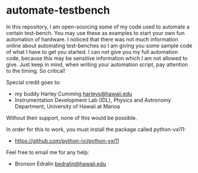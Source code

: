 automate-testbench
==================

In this repository, I am open-sourcing some of my code used to automate a certain test-bench. 
You may use these as examples to start your own fun automation of hardware. I noticed that 
there was not much information online about automating test-benches so I am giving you some 
sample code of what I have to get you started. I can not give you my full automation code, 
because this may be sensitive information which I am not allowed to give. Just keep in mind,
when writing your automation script, pay attention to the timing. So critical!


Special credit goes to: 
- my buddy Harley Cumming <harleys@hawaii.edu> 
- Instrumentation Development Lab (IDL), Physics and Astronomy Department, University of Hawaii at Manoa

Without their support, none of this would be possible.


In order for this to work, you must install the package called python-vxi11: 
- https://github.com/python-ivi/python-vxi11


Feel free to email me for any help:
- Bronson Edralin <bedralin@hawaii.edu>
